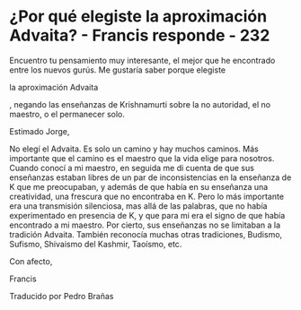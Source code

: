 # ¿Por qué elegiste la aproximación Advaita? - Francis responde - 232

Encuentro tu pensamiento muy interesante, el mejor que he encontrado entre los nuevos gurús. Me gustaría saber porque elegiste

la aproximación Advaita

, negando las enseñanzas de Krishnamurti sobre la no autoridad, el no maestro, o el permanecer solo.

Estimado Jorge,

No elegí el Advaita. Es solo un camino y hay muchos caminos. Más importante que el camino es el maestro que la vida elige para nosotros. Cuando conocí a mi maestro, en seguida me di cuenta de que sus enseñanzas estaban libres de un par de inconsistencias en la enseñanza de K que me preocupaban, y además de que había en su enseñanza una creatividad, una frescura que no encontraba en K. Pero lo más importante era una transmisión silenciosa, mas allá de las palabras, que no había experimentado en presencia de K, y que para mi era el signo de que había encontrado a mi maestro. Por cierto, sus enseñanzas no se limitaban a la tradición Advaita. También reconocía muchas otras tradiciones, Budismo, Sufismo, Shivaismo del Kashmir, Taoísmo, etc.

Con afecto,

Francis

Traducido por Pedro Brañas

